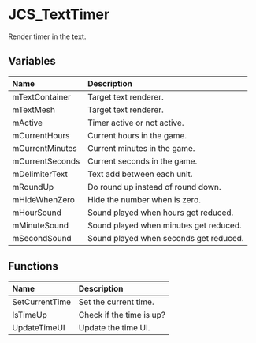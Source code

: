 # JCS_TextTimer

Render timer in the text.

## Variables

| Name | Description |
|:---|:---|
| mTextContainer | Target text renderer. |
| mTextMesh | Target text renderer. |
| mActive | Timer active or not active. |
| mCurrentHours | Current hours in the game. |
| mCurrentMinutes | Current minutes in the game. |
| mCurrentSeconds | Current seconds in the game. |
| mDelimiterText | Text add between each unit. |
| mRoundUp | Do round up instead of round down. |
| mHideWhenZero | Hide the number when is zero. |
| mHourSound | Sound played when hours get reduced. |
| mMinuteSound | Sound played when minutes get reduced. |
| mSecondSound | Sound played when seconds get reduced. |

## Functions

| Name | Description |
|:---|:---|
| SetCurrentTime | Set the current time. |
| IsTimeUp | Check if the time is up? |
| UpdateTimeUI | Update the time UI. |
